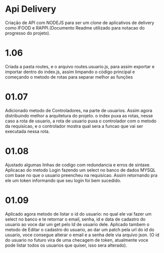 # Api Delivery
Criação de API com NODEJS para ser um clone de aplicativos de delivery como IFOOD e RAPPI.(Documento Readme utilizado para notacao do progresso do projeto).

# 1.06
Criada a pasta routes, e o arquivo routes.usuario.js, para assim exportar e importar dentro do index.js, assim limpando o código principal
e começando o metodo de rotas para separar melhor as funções

# 01.07 
Adicionado metodo de Controladores, na parte de usuarios. Assim agora distribuindo melhor a arquitetura do projeto. o index puxa as rotas, nesse caso a rota de usuario, a rota de usuario puxa o controlador com o metodo da requisicao, e o controlador mostra qual sera a funcao que vai ser executada nessa rota.

# 01.08
Ajustado algumas linhas de codigo com redundancia e erros de sintaxe. Aplicacao do metodo Login fazendo um select no banco de dados MYSQL com base no que o usuario preencheu na
requisicao. Assim retornando pra ele um token informando que seu login foi bem sucedido.

# 01.09
Aplicado agora metodo de listar o id do usuario: no qual ele vai fazer um select no banco e te retornar o email, senha, id e data de cadastro do usuario ao voce dar um get pelo Id de usuario dele.
Aplicado tambem o metodo de Editar o cadastro do usuario, ao dar um patch pela url do id do usuario, voce consegue alterar o email e a senha dele via arquivo json. (O id do usuario no futuro vira de uma checagem de token, atualmente voce pode listar todos os usuarios que quiser, isso sera alterado).